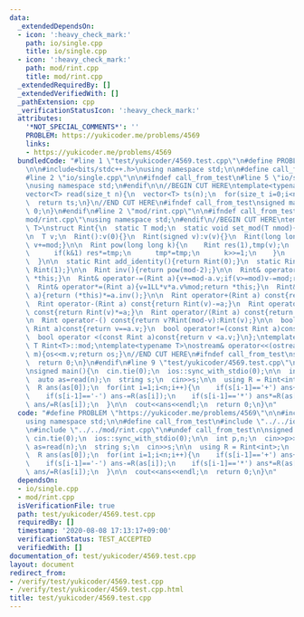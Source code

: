 ```yaml
---
data:
  _extendedDependsOn:
  - icon: ':heavy_check_mark:'
    path: io/single.cpp
    title: io/single.cpp
  - icon: ':heavy_check_mark:'
    path: mod/rint.cpp
    title: mod/rint.cpp
  _extendedRequiredBy: []
  _extendedVerifiedWith: []
  _pathExtension: cpp
  _verificationStatusIcon: ':heavy_check_mark:'
  attributes:
    '*NOT_SPECIAL_COMMENTS*': ''
    PROBLEM: https://yukicoder.me/problems/4569
    links:
    - https://yukicoder.me/problems/4569
  bundledCode: "#line 1 \"test/yukicoder/4569.test.cpp\"\n#define PROBLEM \"https://yukicoder.me/problems/4569\"\
    \n\n#include<bits/stdc++.h>\nusing namespace std;\n\n#define call_from_test\n\
    #line 2 \"io/single.cpp\"\n\n#ifndef call_from_test\n#line 5 \"io/single.cpp\"\
    \nusing namespace std;\n#endif\n\n//BEGIN CUT HERE\ntemplate<typename T=int>\n\
    vector<T> read(size_t n){\n  vector<T> ts(n);\n  for(size_t i=0;i<n;i++) cin>>ts[i];\n\
    \  return ts;\n}\n//END CUT HERE\n#ifndef call_from_test\nsigned main(){\n  return\
    \ 0;\n}\n#endif\n#line 2 \"mod/rint.cpp\"\n\n#ifndef call_from_test\n#line 5 \"\
    mod/rint.cpp\"\nusing namespace std;\n#endif\n//BEGIN CUT HERE\ntemplate<typename\
    \ T>\nstruct Rint{\n  static T mod;\n  static void set_mod(T nmod){mod=nmod;}\n\
    \n  T v;\n  Rint():v(0){}\n  Rint(signed v):v(v){}\n  Rint(long long t){v=t%mod;if(v<0)\
    \ v+=mod;}\n\n  Rint pow(long long k){\n    Rint res(1),tmp(v);\n    while(k){\n\
    \      if(k&1) res*=tmp;\n      tmp*=tmp;\n      k>>=1;\n    }\n    return res;\n\
    \  }\n\n  static Rint add_identity(){return Rint(0);}\n  static Rint mul_identity(){return\
    \ Rint(1);}\n\n  Rint inv(){return pow(mod-2);}\n\n  Rint& operator+=(Rint a){v+=a.v;if(v>=mod)v-=mod;return\
    \ *this;}\n  Rint& operator-=(Rint a){v+=mod-a.v;if(v>=mod)v-=mod;return *this;}\n\
    \  Rint& operator*=(Rint a){v=1LL*v*a.v%mod;return *this;}\n  Rint& operator/=(Rint\
    \ a){return (*this)*=a.inv();}\n\n  Rint operator+(Rint a) const{return Rint(v)+=a;}\n\
    \  Rint operator-(Rint a) const{return Rint(v)-=a;}\n  Rint operator*(Rint a)\
    \ const{return Rint(v)*=a;}\n  Rint operator/(Rint a) const{return Rint(v)/=a;}\n\
    \n  Rint operator-() const{return v?Rint(mod-v):Rint(v);}\n\n  bool operator==(const\
    \ Rint a)const{return v==a.v;}\n  bool operator!=(const Rint a)const{return v!=a.v;}\n\
    \  bool operator <(const Rint a)const{return v <a.v;}\n};\ntemplate<typename T>\
    \ T Rint<T>::mod;\ntemplate<typename T>\nostream& operator<<(ostream &os,Rint<T>\
    \ m){os<<m.v;return os;}\n//END CUT HERE\n#ifndef call_from_test\nsigned main(){\n\
    \  return 0;\n}\n#endif\n#line 9 \"test/yukicoder/4569.test.cpp\"\n#undef call_from_test\n\
    \nsigned main(){\n  cin.tie(0);\n  ios::sync_with_stdio(0);\n\n  int p,n;\n  cin>>p>>n;\n\
    \  auto as=read(n);\n  string s;\n  cin>>s;\n\n  using R = Rint<int>;\n  R::set_mod(p);\n\
    \  R ans(as[0]);\n  for(int i=1;i<n;i++){\n    if(s[i-1]=='+') ans+=R(as[i]);\n\
    \    if(s[i-1]=='-') ans-=R(as[i]);\n    if(s[i-1]=='*') ans*=R(as[i]);\n    if(s[i-1]=='/')\
    \ ans/=R(as[i]);\n  }\n\n  cout<<ans<<endl;\n  return 0;\n}\n"
  code: "#define PROBLEM \"https://yukicoder.me/problems/4569\"\n\n#include<bits/stdc++.h>\n\
    using namespace std;\n\n#define call_from_test\n#include \"../../io/single.cpp\"\
    \n#include \"../../mod/rint.cpp\"\n#undef call_from_test\n\nsigned main(){\n \
    \ cin.tie(0);\n  ios::sync_with_stdio(0);\n\n  int p,n;\n  cin>>p>>n;\n  auto\
    \ as=read(n);\n  string s;\n  cin>>s;\n\n  using R = Rint<int>;\n  R::set_mod(p);\n\
    \  R ans(as[0]);\n  for(int i=1;i<n;i++){\n    if(s[i-1]=='+') ans+=R(as[i]);\n\
    \    if(s[i-1]=='-') ans-=R(as[i]);\n    if(s[i-1]=='*') ans*=R(as[i]);\n    if(s[i-1]=='/')\
    \ ans/=R(as[i]);\n  }\n\n  cout<<ans<<endl;\n  return 0;\n}\n"
  dependsOn:
  - io/single.cpp
  - mod/rint.cpp
  isVerificationFile: true
  path: test/yukicoder/4569.test.cpp
  requiredBy: []
  timestamp: '2020-08-08 17:13:17+09:00'
  verificationStatus: TEST_ACCEPTED
  verifiedWith: []
documentation_of: test/yukicoder/4569.test.cpp
layout: document
redirect_from:
- /verify/test/yukicoder/4569.test.cpp
- /verify/test/yukicoder/4569.test.cpp.html
title: test/yukicoder/4569.test.cpp
---
```


